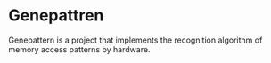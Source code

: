 # Genepattren
Genepattern is a project that implements the recognition algorithm of memory access patterns by hardware.
